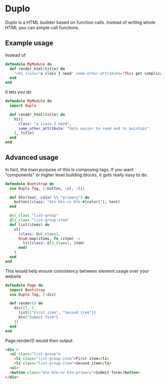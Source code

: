 # Duplo

Duplo is a HTML buiilder based on function calls. Instead of writing whole HTML you can simple call functions.

## Example usage

Instead of

```elixir
defmodule MyModule do
  def render_html(title) do
    "<h1 class="a class I need" some-other-attribute="This get complicated to prevent typos">#{title}</h1>"
  end
end
```

It lets you do

```elixir
defmodule MyModule do
  import Duplo

  def render_html(title) do
    h1([
      class: "a class I need",
      some_other_attribute: "Gets easier to read and to maintain"
    ], title)
  end
end
```

## Advanced usage

In fact, the main purpose of this is composing tags. If you want "components" or higher level building blocks, it gets really easy to do.

```elixir
defmodule Bootstrap do
  use Duplo.Tag, [:button, :ul, :li]

  def btn(text, color \\ "primary") do
    button([class: "btn btn-xs btn-#{color}"], text)
  end

  @ul_class "list-group"
  @li_class "list-group-item"
  def list(items) do
    ul(
      [class: @ul_class],
      Enum.map(items, fn (item) ->
        li([class: @li_class], item)
      end)
    )
  end
end
```

This would help ensure consistency between element usage over your website

```elixir
defmodule Page do
  import Bootstrap
  use Duplo.Tag, [:div]

  def render() do
    div([], [
      list(["First item", "Second item"])
      btn("Submit form")
    ])
  end
end
```

Page.render/0 would then output

```html
<div >
  <ul class="list-group">
    <li class="list-group-item">First item</li>
    <li class="list-group-item">Second item</li>
  <ul>
  <button class="btn btn-xs btn-primary">Submit form</button>
</div>
```

